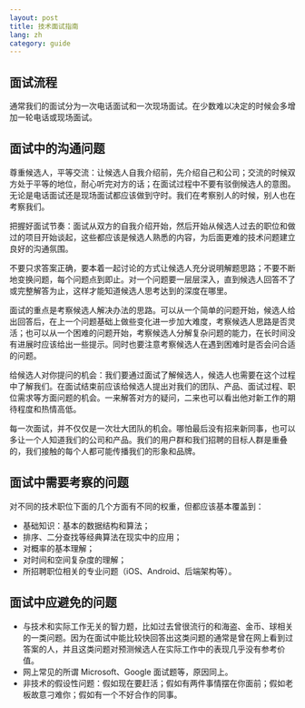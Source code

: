 ```yaml
---
layout: post
title: 技术面试指南
lang: zh
category: guide
---
```


## 面试流程

通常我们的面试分为一次电话面试和一次现场面试。在少数难以决定的时候会多增加一轮电话或现场面试。

## 面试中的沟通问题

尊重候选人，平等交流：让候选人自我介绍前，先介绍自己和公司；交流的时候双方处于平等的地位，耐心听完对方的话；在面试过程中不要有驳倒候选人的意图。无论是电话面试还是现场面试都应该做到守时。我们在考察别人的时候，别人也在考察我们。

把握好面试节奏：面试从双方的自我介绍开始，然后开始从候选人过去的职位和做过的项目开始谈起，这些都应该是候选人熟悉的内容，为后面更难的技术问题建立良好的沟通氛围。

不要只求答案正确，要本着一起讨论的方式让候选人充分说明解题思路；不要不断地变换问题，每个问题点到即止。对一个问题要一层层深入，直到候选人回答不了或完整解答为止，这样才能知道候选人思考达到的深度在哪里。

面试的重点是考察候选人解决办法的思路。可以从一个简单的问题开始，候选人给出回答后，在上一个问题基础上做些变化进一步加大难度，考察候选人思路是否灵活；也可以从一个困难的问题开始，考察候选人分解复杂问题的能力，在长时间没有进展时应该给出一些提示。同时也要注意考察候选人在遇到困难时是否会问合适的问题。

给候选人对你提问的机会：我们要通过面试了解候选人，候选人也需要在这个过程中了解我们。在面试结束前应该给候选人提出对我们的团队、产品、面试过程、职位需求等方面问题的机会。一来解答对方的疑问，二来也可以看出他对新工作的期待程度和热情高低。

每一次面试，并不仅仅是一次壮大团队的机会。哪怕最后没有招来新同事，也可以多让一个人知道我们的公司和产品。我们的用户群和我们招聘的目标人群是重叠的，我们接触的每个人都可能传播我们的形象和品牌。

## 面试中需要考察的问题

对不同的技术职位下面的几个方面有不同的权重，但都应该基本覆盖到：

* 基础知识：基本的数据结构和算法；
* 排序、二分查找等经典算法在现实中的应用；
* 对概率的基本理解；
* 对时间和空间复杂度的理解；
* 所招聘职位相关的专业问题（iOS、Android、后端架构等）。

## 面试中应避免的问题

* 与技术和实际工作无关的智力题，比如过去曾很流行的和海盗、金币、球相关的一类问题。因为在面试中能比较快回答出这类问题的通常是曾在网上看到过答案的人，并且这类问题对预测候选人在实际工作中的表现几乎没有参考价值。
* 网上常见的所谓 Microsoft、Google 面试题等，原因同上。
* 非技术的假设性问题：假如现在要赶活；假如有两件事情摆在你面前；假如老板故意刁难你；假如有一个不好合作的同事。
